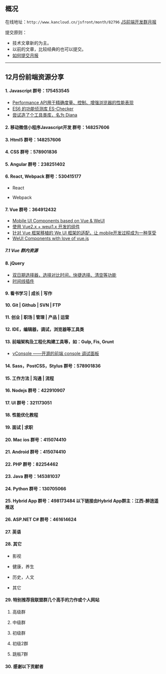 ## 概况

在线地址：`http://www.kancloud.cn/jsfront/month/82796` [JS前端开发群月报](http://www.kancloud.cn/jsfront/month/82796)


提交原则：

- 技术文章新的为主。
- 以前的文章，比较经典的也可以提交。
- [如何提交月报](http://www.kancloud.cn/jsfront/month/227309)

---


## 12月份前端资源分享
#### 1. Javascript   群号：175453545
- [Performance API用于精确度量、控制、增强浏览器的性能表现](http://javascript.ruanyifeng.com/bom/performance.html)
- [ES6 的功能侦测库 ES-Checker](http://www.ruanyifeng.com/blog/2015/06/es-checker.html)
- [尝试造了个工具类库，名为 Diana](http://muyunyun.cn/posts/4490810f/)

#### 2. 移动微信小程序Javascript开发 群号：148257606

#### 3. Html5 群号：148257606

#### 4. CSS  群号：578901836

#### 5. Angular 群号：238251402

#### 6. React, Webpack 群号：530415177
- React


- Webpack



#### 7. Vue 群号：364912432
- [Mobile UI Components based on Vue & WeUI](https://github.com/airyland/vux)
- [使用 Vue2.x + weui1.x 开发的组件](https://github.com/tianyong90/we-vue)
- [针对 Vue 框架移植的 We UI 框架的适配，让 mobile开发过程成为一种享受](https://github.com/aidenZou/vue-weui)
- [WeUI Components with love of vue.js](https://github.com/adcentury/vue-weui)

##### 7.1 Vue 群内资源

#### 8. jQuery
- [双日期选择器，选择对比时间，快捷选择、清空等功能](https://github.com/zou12e/pickerDateRange)
- [时间线插件](https://www.jqueryscript.net/tags.php?/Timeline/)

#### 9. 看书学习 | 成长 | 写作

#### 10. Git | Github | SVN | FTP

#### 11. 创业 | 职场 | 管理 | 产品 | 运营

#### 12. IDE，编辑器，调试，浏览器等工具类

#### 13. 前端架构及工程化构建工具等，如：Gulp, Fis, Grunt
- [vConsole ——开源的前端 console 调试面板](https://www.qianduan.net/vconsole-open-source/)

#### 14. Sass，PostCSS，Stylus  群号：578901836

#### 15. 工作方法 | 沟通 | 流程

#### 16. Nodejs 群号：422910907


#### 17. UI 群号：321173051

#### 18. 性能优化教程

#### 19. 面试 | 求职

#### 20. Mac ios 群号：415074410

#### 21. Android 群号：415074410

#### 22. PHP 群号：82254462

#### 23. Java 群号：145381037

#### 24. Python 群号：130705066

#### 25. Hybrid App 群号：498173484 以下链接由Hybrid App群主：江西-醉逍遥推送

#### 26. ASP.NET C# 群号：461614624

#### 27. 英语

#### 28. 其它

- 影视


- 健康，养生


- 历史，人文


- 其它




#### 29. 特别推荐我联盟群几个高手的力作或个人网站

1. 高级群


2. 中级群

3. 初级群

4. 初级2群


5. 跳板7群


#### 30. 感谢以下贡献者


